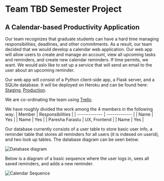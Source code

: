 # Team TBD Semester Project
## A Calendar-based Productivity Application

Our team recognizes that graduate students can have a hard time managing responsibilities, deadlines, and other commitments. As a result, our team decided that we would develop a calendar web application. Our web app will allow users to create and manage an account, view all upcoming tasks and reminders, and create new calendar reminders. If time permits, we want.  We would aslo like to set up a service that will send an email to the user about an upcoming reminder.

Our web app will consist of a Python client-side app, a Flask server, and a SQLite database. It will be deployed on Heroku and can be found here: [Staging](https://team-tbd-project-staging.herokuapp.com), [Production](https://team-tbd-project-production.herokuapp.com).

We are co-ordinating the team using [Trello](https://trello.com/invite/b/qDzf7Ekl/ATTI9736135482b19ca5c804278553f2fbf6DFCBF349/team-tbd).

We have roughly divided the work among the 4 members in the following way:
| Member  | Responsibilities |
| ------------- | ------------- |
| Name  | Yes  |
| Name  | Yes  |
| Paresha Farastu  | UX, Frontend  |
| Name  | Yes  |

Our database currently consists of a user table to store basic user info, a reminder table that stores all reminders for all users (it is indexed on userid), and two look up tables. The database diagram can be seen below.

![Database diagram](https://user-images.githubusercontent.com/43146669/228691580-487dc0d8-325a-4c1d-85c6-46bd41aae404.png)

Below is a diagram of a basic sequence where the user logs in, sees all saved reminders, and adds a new reminder.

![Calendar Sequence](https://user-images.githubusercontent.com/43146669/227093778-ec07dcbc-7d5e-40a3-be70-7f0eff0f048b.jpg)

